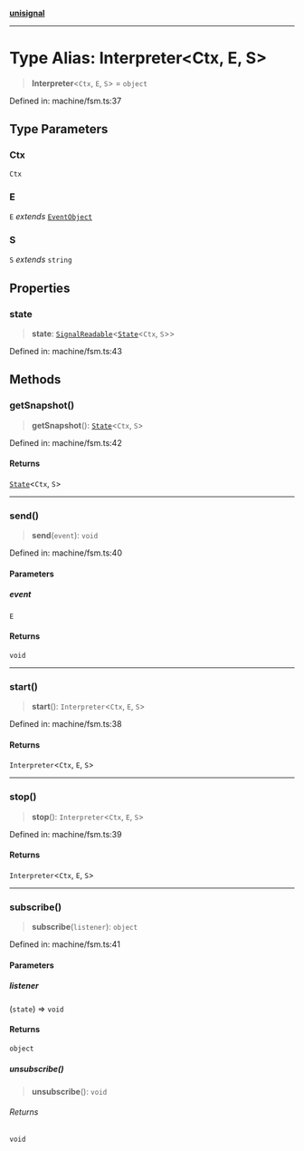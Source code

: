 [**unisignal**](../../../../README.md)

***

# Type Alias: Interpreter\<Ctx, E, S\>

> **Interpreter**\<`Ctx`, `E`, `S`\> = `object`

Defined in: machine/fsm.ts:37

## Type Parameters

### Ctx

`Ctx`

### E

`E` *extends* [`EventObject`](EventObject.md)

### S

`S` *extends* `string`

## Properties

### state

> **state**: [`SignalReadable`](../../adapter/interfaces/SignalReadable.md)\<[`State`](State.md)\<`Ctx`, `S`\>\>

Defined in: machine/fsm.ts:43

## Methods

### getSnapshot()

> **getSnapshot**(): [`State`](State.md)\<`Ctx`, `S`\>

Defined in: machine/fsm.ts:42

#### Returns

[`State`](State.md)\<`Ctx`, `S`\>

***

### send()

> **send**(`event`): `void`

Defined in: machine/fsm.ts:40

#### Parameters

##### event

`E`

#### Returns

`void`

***

### start()

> **start**(): `Interpreter`\<`Ctx`, `E`, `S`\>

Defined in: machine/fsm.ts:38

#### Returns

`Interpreter`\<`Ctx`, `E`, `S`\>

***

### stop()

> **stop**(): `Interpreter`\<`Ctx`, `E`, `S`\>

Defined in: machine/fsm.ts:39

#### Returns

`Interpreter`\<`Ctx`, `E`, `S`\>

***

### subscribe()

> **subscribe**(`listener`): `object`

Defined in: machine/fsm.ts:41

#### Parameters

##### listener

(`state`) => `void`

#### Returns

`object`

##### unsubscribe()

> **unsubscribe**(): `void`

###### Returns

`void`
